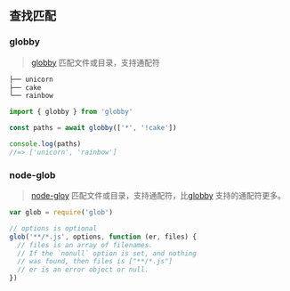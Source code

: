 ## 查找匹配

### globby

> [globby](https://github.com/sindresorhus/globby) 匹配文件或目录，支持通配符

```javascript
├── unicorn
├── cake
└── rainbow
```

```jsx
import { globby } from 'globby'

const paths = await globby(['*', '!cake'])

console.log(paths)
//=> ['unicorn', 'rainbow']
```

### node-glob

> [node-gloy](https://github.com/isaacs/node-glob) 匹配文件或目录，支持通配符，比[globby](#globby) 支持的通配符更多。

```javascript
var glob = require('glob')

// options is optional
glob('**/*.js', options, function (er, files) {
  // files is an array of filenames.
  // If the `nonull` option is set, and nothing
  // was found, then files is ["**/*.js"]
  // er is an error object or null.
})
```
